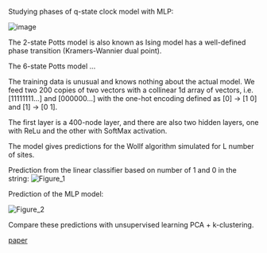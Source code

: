 Studying phases of q-state clock model with MLP:

![image](https://github.com/user-attachments/assets/316d79eb-4c9d-47f0-95c9-b4528d0e2c1e)


The 2-state Potts model is also known as Ising model has a well-defined phase transition (Kramers-Wannier dual point).

The 6-state Potts model ...

The training data is unusual and knows nothing about the actual model. We feed two 200 copies of two vectors with a collinear 1d array of vectors, i.e. [11111111...] and [000000...] with
the one-hot encoding defined as [0] -> [1 0] and [1] -> [0 1].

The first layer is a 400-node layer, and there are also two hidden layers, one with ReLu and the other with SoftMax activation.

The model gives predictions for the Wollf algorithm simulated for L number of sites. 




Prediction from the linear classifier based on number of 1 and 0 in the string:
![Figure_1](https://github.com/user-attachments/assets/5451e407-7a00-44ed-bab9-67702392510f)

Prediction of the MLP model:

![Figure_2](https://github.com/user-attachments/assets/b2171307-0a1c-4f6a-bcce-8cb159cf18ff)


Compare these predictions with unsupervised learning PCA + k-clustering.

[paper](https://arxiv.org/abs/2112.06735)
